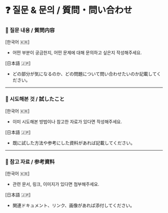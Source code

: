 # ❓ 질문 & 문의 / 質問・問い合わせ

### 🔄 질문 내용 / 質問内容

[한국어 🇰🇷]

- 어떤 부분이 궁금한지, 어떤 문제에 대해 문의하고 싶은지 작성해주세요.

[日本語 🇯🇵]

- どの部分が気になるのか、どの問題について問い合わせたいのか記載してください。

---

### 🧩 시도해본 것 / 試したこと

[한국어 🇰🇷]

- 이미 시도해본 방법이나 참고한 자료가 있다면 작성해주세요.

[日本語 🇯🇵]

- 既に試した方法や参考にした資料があれば記載してください。

---

### 📎 참고 자료 / 参考資料

[한국어 🇰🇷]

- 관련 문서, 링크, 이미지가 있다면 첨부해주세요.

[日本語 🇯🇵]

- 関連ドキュメント、リンク、画像があれば添付してください。
